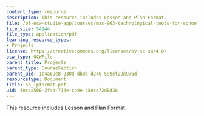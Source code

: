 ```yaml
---
content_type: resource
description: This resource includes Lesson and Plan Format.
file: /ol-ocw-studio-app/courses/mas-963-technological-tools-for-school-reform-fall-2005/4ecca5083fa4714ecb9ec8ece72d8d38_sb_lpformat.pdf
file_size: 54244
file_type: application/pdf
learning_resource_types:
- Projects
license: https://creativecommons.org/licenses/by-nc-sa/4.0/
ocw_type: OCWFile
parent_title: Projects
parent_type: CourseSection
parent_uid: 1c4a69e8-230d-db8b-d246-599ef29b976d
resourcetype: Document
title: sb_lpformat.pdf
uid: 4ecca508-3fa4-714e-cb9e-c8ece72d8d38
---
```

This resource includes Lesson and Plan Format.